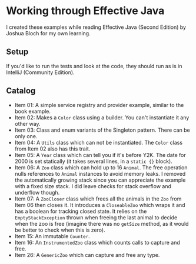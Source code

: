 # Working through Effective Java 

I created these examples while reading Effective Java (Second Edition) by Joshua Bloch for my own learning.

## Setup

If you'd like to run the tests and look at the code, they should run as is in IntelliJ (Community Edition).

## Catalog

- Item 01: A simple service registry and provider example, similar to the book example.
- Item 02: Makes a `Color` class using a builder. You can't instantiate it any other way.
- Item 03: Class and enum variants of the Singleton pattern. There can be only one.
- Item 04: A `Utils` class which can not be instantiated. The `Color` class from Item 02 also has this trait.
- Item 05: A `Year` class which can tell you if it's before Y2K. The date for 2000 is set statically (it takes several lines, in a `static {}` block).
- Item 06: A `Zoo` class which can hold up to 16 `Animal`. The free operation nulls references to `Animal` instances to avoid memory leaks. I removed the automatically growing stack since you can appreciate the example with a fixed size stack. I did leave checks for stack overflow and underflow though.
- Item 07: A `ZooCloser` class which frees all the animals in the `Zoo` from Item 06 then closes it. It introduces a `CloseableZoo` which wraps it and has a boolean for tracking closed state. It relies on the `EmptyStackException` thrown when freeing the last animal to decide when the zoo is free (imagine there was no `getSize` method, as it would be better to check when this is zero).
- Item 15: An immutable `Counter`.
- Item 16: An `InstrumentedZoo` class which counts calls to capture and free.
- Item 26: A `GenericZoo` which can capture and free any type.
